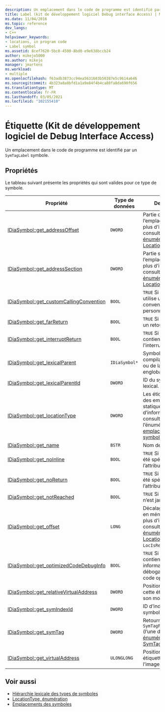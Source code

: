 ```yaml
---
description: Un emplacement dans le code de programme est identifié par un symbole SymTagLabel.
title: Label (kit de développement logiciel Debug interface Access) | Microsoft Docs
ms.date: 11/04/2016
ms.topic: reference
dev_langs:
- C++
helpviewer_keywords:
- locations, in program code
- Label symbol
ms.assetid: 8cef7620-5bc8-4500-8bd0-e9e638bccb24
author: mikejo5000
ms.author: mikejo
manager: jmartens
ms.workload:
- multiple
ms.openlocfilehash: f63adb3873cc94ea5631603b50387e5c9614a646
ms.sourcegitcommit: 4b323a8a8bfd1a1a9e84f4b4ca88fa8da690f656
ms.translationtype: MT
ms.contentlocale: fr-FR
ms.lasthandoff: 03/05/2021
ms.locfileid: "102155410"
---
```

# <a name="label-debug-interface-access-sdk"></a>Étiquette (Kit de développement logiciel de Debug Interface Access)
Un emplacement dans le code de programme est identifié par un `SymTagLabel` symbole.

## <a name="properties"></a>Propriétés
 Le tableau suivant présente les propriétés qui sont valides pour ce type de symbole.

|Propriété|Type de données|Description|
|--------------|---------------|-----------------|
|[IDiaSymbol::get_addressOffset](../../debugger/debug-interface-access/idiasymbol-get-addressoffset.md)|`DWORD`|Partie décalage de l’emplacement ; Pour plus d’informations, consultez l' [énumération LocationType (](../../debugger/debug-interface-access/locationtype.md).|
|[IDiaSymbol::get_addressSection](../../debugger/debug-interface-access/idiasymbol-get-addresssection.md)|`DWORD`|Partie section de l’emplacement ; Pour plus d’informations, consultez l' [énumération LocationType (](../../debugger/debug-interface-access/locationtype.md).|
|[IDiaSymbol::get_customCallingConvention](../../debugger/debug-interface-access/idiasymbol-get-customcallingconvention.md)|`BOOL`|`TRUE` Si l’étiquette utilise une convention d’appel personnalisée.|
|[IDiaSymbol::get_farReturn](../../debugger/debug-interface-access/idiasymbol-get-farreturn.md)|`BOOL`|`TRUE` Si label effectue un retour Far.|
|[IDiaSymbol::get_interruptReturn](../../debugger/debug-interface-access/idiasymbol-get-interruptreturn.md)|`BOOL`|`TRUE` Si l’étiquette contient un retour de l’interruption.|
|[IDiaSymbol::get_lexicalParent](../../debugger/debug-interface-access/idiasymbol-get-lexicalparent.md)|`IDiaSymbol*`|Symbole du compiland, du bloc ou de la fonction englobant.|
|[IDiaSymbol::get_lexicalParentId](../../debugger/debug-interface-access/idiasymbol-get-lexicalparentid.md)|`DWORD`|ID du symbole parent lexical.|
|[IDiaSymbol::get_locationType](../../debugger/debug-interface-access/idiasymbol-get-locationtype.md)|`DWORD`|Les étiquettes ont des emplacements statiques ; Pour plus d’informations, consultez l’énumération des [emplacements de symboles](../../debugger/debug-interface-access/symbol-locations.md) .|
|[IDiaSymbol::get_name](../../debugger/debug-interface-access/idiasymbol-get-name.md)|`BSTR`|Nom de l’étiquette.|
|[IDiaSymbol::get_noInline](../../debugger/debug-interface-access/idiasymbol-get-noinline.md)|`BOOL`|`TRUE` Si l’étiquette a été spécifiée avec l’attribut [noinline](/cpp/cpp/noinline) .|
|[IDiaSymbol::get_noReturn](../../debugger/debug-interface-access/idiasymbol-get-noreturn.md)|`BOOL`|`TRUE` Si l’étiquette a été spécifiée avec l’attribut [noreturn](/cpp/cpp/noreturn) .|
|[IDiaSymbol::get_notReached](../../debugger/debug-interface-access/idiasymbol-get-notreached.md)|`BOOL`|`TRUE` Si l’étiquette n’est jamais appelée.|
|[IDiaSymbol::get_offset](../../debugger/debug-interface-access/idiasymbol-get-offset.md)|`LONG`|Décalage du symbole en mémoire ; Pour plus d’informations, consultez l' [énumération LocationType (](../../debugger/debug-interface-access/locationtype.md), `LocIsRegRel` .|
|[IDiaSymbol::get_optimizedCodeDebugInfo](../../debugger/debug-interface-access/idiasymbol-get-optimizedcodedebuginfo.md)|`BOOL`|`TRUE` Si le code contient des informations de débogage pour le code optimisé.|
|[IDiaSymbol::get_relativeVirtualAddress](../../debugger/debug-interface-access/idiasymbol-get-relativevirtualaddress.md)|`DWORD`|Position relative de cette étiquette dans son module.|
|[IDiaSymbol::get_symIndexId](../../debugger/debug-interface-access/idiasymbol-get-symindexid.md)|`DWORD`|ID d’index du symbole.|
|[IDiaSymbol::get_symTag](../../debugger/debug-interface-access/idiasymbol-get-symtag.md)|`DWORD`|Retourne `SymTagFuncDebugLabel` (l’une des valeurs d' [énumération SymTagEnum](../../debugger/debug-interface-access/symtagenum.md) ).|
|[IDiaSymbol::get_virtualAddress](../../debugger/debug-interface-access/idiasymbol-get-virtualaddress.md)|`ULONGLONG`|Position de cette étiquette dans l’image exécutable.|

## <a name="see-also"></a>Voir aussi
- [Hiérarchie lexicale des types de symboles](../../debugger/debug-interface-access/lexical-hierarchy-of-symbol-types.md)
- [LocationType, énumération](../../debugger/debug-interface-access/locationtype.md)
- [Emplacements des symboles](../../debugger/debug-interface-access/symbol-locations.md)
